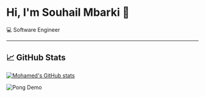 # Hi, I'm Souhail Mbarki 👋

💻 Software Engineer

---

## 📈 GitHub Stats
[![Mohamed's GitHub stats](https://github-readme-stats.vercel.app/api?username=Souhail-001)](https://github.com/anuraghazra/github-readme-stats)

![Pong Demo](Videos/pong_Trimmed.gif)
